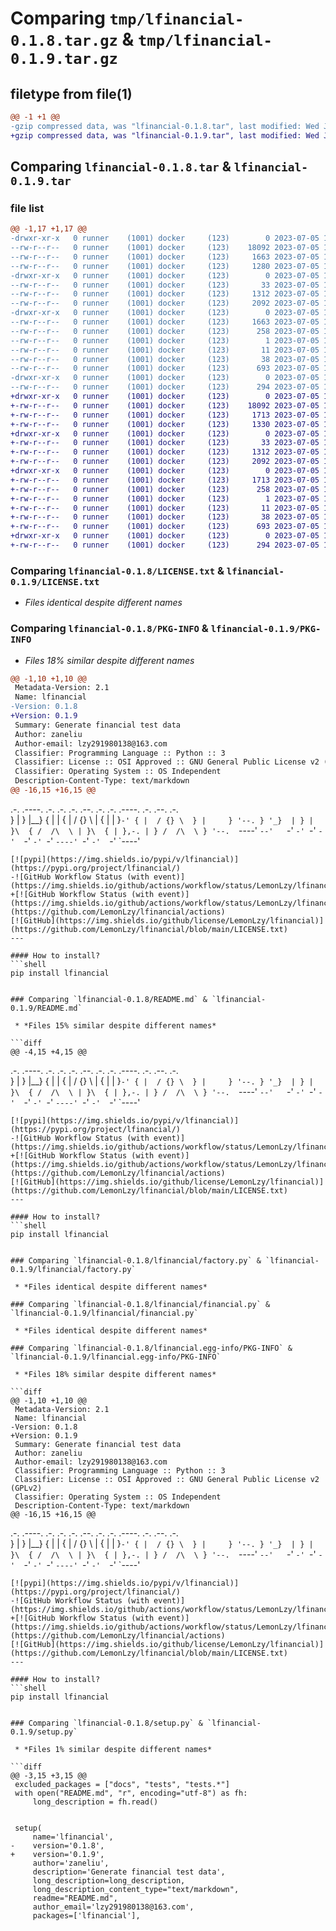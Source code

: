 # Comparing `tmp/lfinancial-0.1.8.tar.gz` & `tmp/lfinancial-0.1.9.tar.gz`

## filetype from file(1)

```diff
@@ -1 +1 @@
-gzip compressed data, was "lfinancial-0.1.8.tar", last modified: Wed Jul  5 13:19:08 2023, max compression
+gzip compressed data, was "lfinancial-0.1.9.tar", last modified: Wed Jul  5 13:23:49 2023, max compression
```

## Comparing `lfinancial-0.1.8.tar` & `lfinancial-0.1.9.tar`

### file list

```diff
@@ -1,17 +1,17 @@
-drwxr-xr-x   0 runner    (1001) docker     (123)        0 2023-07-05 13:19:08.391719 lfinancial-0.1.8/
--rw-r--r--   0 runner    (1001) docker     (123)    18092 2023-07-05 13:18:51.000000 lfinancial-0.1.8/LICENSE.txt
--rw-r--r--   0 runner    (1001) docker     (123)     1663 2023-07-05 13:19:08.391719 lfinancial-0.1.8/PKG-INFO
--rw-r--r--   0 runner    (1001) docker     (123)     1280 2023-07-05 13:18:51.000000 lfinancial-0.1.8/README.md
-drwxr-xr-x   0 runner    (1001) docker     (123)        0 2023-07-05 13:19:08.387719 lfinancial-0.1.8/lfinancial/
--rw-r--r--   0 runner    (1001) docker     (123)       33 2023-07-05 13:18:51.000000 lfinancial-0.1.8/lfinancial/__init__.py
--rw-r--r--   0 runner    (1001) docker     (123)     1312 2023-07-05 13:18:51.000000 lfinancial-0.1.8/lfinancial/factory.py
--rw-r--r--   0 runner    (1001) docker     (123)     2092 2023-07-05 13:18:51.000000 lfinancial-0.1.8/lfinancial/financial.py
-drwxr-xr-x   0 runner    (1001) docker     (123)        0 2023-07-05 13:19:08.391719 lfinancial-0.1.8/lfinancial.egg-info/
--rw-r--r--   0 runner    (1001) docker     (123)     1663 2023-07-05 13:19:08.000000 lfinancial-0.1.8/lfinancial.egg-info/PKG-INFO
--rw-r--r--   0 runner    (1001) docker     (123)      258 2023-07-05 13:19:08.000000 lfinancial-0.1.8/lfinancial.egg-info/SOURCES.txt
--rw-r--r--   0 runner    (1001) docker     (123)        1 2023-07-05 13:19:08.000000 lfinancial-0.1.8/lfinancial.egg-info/dependency_links.txt
--rw-r--r--   0 runner    (1001) docker     (123)       11 2023-07-05 13:19:08.000000 lfinancial-0.1.8/lfinancial.egg-info/top_level.txt
--rw-r--r--   0 runner    (1001) docker     (123)       38 2023-07-05 13:19:08.391719 lfinancial-0.1.8/setup.cfg
--rw-r--r--   0 runner    (1001) docker     (123)      693 2023-07-05 13:18:51.000000 lfinancial-0.1.8/setup.py
-drwxr-xr-x   0 runner    (1001) docker     (123)        0 2023-07-05 13:19:08.391719 lfinancial-0.1.8/tests/
--rw-r--r--   0 runner    (1001) docker     (123)      294 2023-07-05 13:18:51.000000 lfinancial-0.1.8/tests/test_document.py
+drwxr-xr-x   0 runner    (1001) docker     (123)        0 2023-07-05 13:23:49.309429 lfinancial-0.1.9/
+-rw-r--r--   0 runner    (1001) docker     (123)    18092 2023-07-05 13:23:25.000000 lfinancial-0.1.9/LICENSE.txt
+-rw-r--r--   0 runner    (1001) docker     (123)     1713 2023-07-05 13:23:49.309429 lfinancial-0.1.9/PKG-INFO
+-rw-r--r--   0 runner    (1001) docker     (123)     1330 2023-07-05 13:23:25.000000 lfinancial-0.1.9/README.md
+drwxr-xr-x   0 runner    (1001) docker     (123)        0 2023-07-05 13:23:49.309429 lfinancial-0.1.9/lfinancial/
+-rw-r--r--   0 runner    (1001) docker     (123)       33 2023-07-05 13:23:25.000000 lfinancial-0.1.9/lfinancial/__init__.py
+-rw-r--r--   0 runner    (1001) docker     (123)     1312 2023-07-05 13:23:25.000000 lfinancial-0.1.9/lfinancial/factory.py
+-rw-r--r--   0 runner    (1001) docker     (123)     2092 2023-07-05 13:23:25.000000 lfinancial-0.1.9/lfinancial/financial.py
+drwxr-xr-x   0 runner    (1001) docker     (123)        0 2023-07-05 13:23:49.309429 lfinancial-0.1.9/lfinancial.egg-info/
+-rw-r--r--   0 runner    (1001) docker     (123)     1713 2023-07-05 13:23:49.000000 lfinancial-0.1.9/lfinancial.egg-info/PKG-INFO
+-rw-r--r--   0 runner    (1001) docker     (123)      258 2023-07-05 13:23:49.000000 lfinancial-0.1.9/lfinancial.egg-info/SOURCES.txt
+-rw-r--r--   0 runner    (1001) docker     (123)        1 2023-07-05 13:23:49.000000 lfinancial-0.1.9/lfinancial.egg-info/dependency_links.txt
+-rw-r--r--   0 runner    (1001) docker     (123)       11 2023-07-05 13:23:49.000000 lfinancial-0.1.9/lfinancial.egg-info/top_level.txt
+-rw-r--r--   0 runner    (1001) docker     (123)       38 2023-07-05 13:23:49.309429 lfinancial-0.1.9/setup.cfg
+-rw-r--r--   0 runner    (1001) docker     (123)      693 2023-07-05 13:23:25.000000 lfinancial-0.1.9/setup.py
+drwxr-xr-x   0 runner    (1001) docker     (123)        0 2023-07-05 13:23:49.309429 lfinancial-0.1.9/tests/
+-rw-r--r--   0 runner    (1001) docker     (123)      294 2023-07-05 13:23:25.000000 lfinancial-0.1.9/tests/test_document.py
```

### Comparing `lfinancial-0.1.8/LICENSE.txt` & `lfinancial-0.1.9/LICENSE.txt`

 * *Files identical despite different names*

### Comparing `lfinancial-0.1.8/PKG-INFO` & `lfinancial-0.1.9/PKG-INFO`

 * *Files 18% similar despite different names*

```diff
@@ -1,10 +1,10 @@
 Metadata-Version: 2.1
 Name: lfinancial
-Version: 0.1.8
+Version: 0.1.9
 Summary: Generate financial test data
 Author: zaneliu
 Author-email: lzy291980138@163.com
 Classifier: Programming Language :: Python :: 3
 Classifier: License :: OSI Approved :: GNU General Public License v2 (GPLv2)
 Classifier: Operating System :: OS Independent
 Description-Content-Type: text/markdown
@@ -16,15 +16,15 @@
 ```
 .-.    .----. .-. .-. .-.   .--.   .-. .-. .----. .-.   .--.   .-.    
 } |    } |__} { | |  \{ |  / {} \  |  \{ | | }`-' { |  / {} \  } |    
 } '--. } '_}  | } | }\  { /  /\  \ | }\  { | },-. | } /  /\  \ } '--. 
 `----' `--'   `-' `-' `-' `-'  `-' `-' `-' `----' `-' `-'  `-' `----' 
 ```
 [![pypi](https://img.shields.io/pypi/v/lfinancial)](https://pypi.org/project/lfinancial/)
-![GitHub Workflow Status (with event)](https://img.shields.io/github/actions/workflow/status/LemonLzy/lfinancial/publish.yml)
+[![GitHub Workflow Status (with event)](https://img.shields.io/github/actions/workflow/status/LemonLzy/lfinancial/publish.yml)](https://github.com/LemonLzy/lfinancial/actions)
 [![GitHub](https://img.shields.io/github/license/LemonLzy/lfinancial)](https://github.com/LemonLzy/lfinancial/blob/main/LICENSE.txt)
 ---
 
 #### How to install?
 ```shell
 pip install lfinancial
 ```
```

### Comparing `lfinancial-0.1.8/README.md` & `lfinancial-0.1.9/README.md`

 * *Files 15% similar despite different names*

```diff
@@ -4,15 +4,15 @@
 ```
 .-.    .----. .-. .-. .-.   .--.   .-. .-. .----. .-.   .--.   .-.    
 } |    } |__} { | |  \{ |  / {} \  |  \{ | | }`-' { |  / {} \  } |    
 } '--. } '_}  | } | }\  { /  /\  \ | }\  { | },-. | } /  /\  \ } '--. 
 `----' `--'   `-' `-' `-' `-'  `-' `-' `-' `----' `-' `-'  `-' `----' 
 ```
 [![pypi](https://img.shields.io/pypi/v/lfinancial)](https://pypi.org/project/lfinancial/)
-![GitHub Workflow Status (with event)](https://img.shields.io/github/actions/workflow/status/LemonLzy/lfinancial/publish.yml)
+[![GitHub Workflow Status (with event)](https://img.shields.io/github/actions/workflow/status/LemonLzy/lfinancial/publish.yml)](https://github.com/LemonLzy/lfinancial/actions)
 [![GitHub](https://img.shields.io/github/license/LemonLzy/lfinancial)](https://github.com/LemonLzy/lfinancial/blob/main/LICENSE.txt)
 ---
 
 #### How to install?
 ```shell
 pip install lfinancial
 ```
```

### Comparing `lfinancial-0.1.8/lfinancial/factory.py` & `lfinancial-0.1.9/lfinancial/factory.py`

 * *Files identical despite different names*

### Comparing `lfinancial-0.1.8/lfinancial/financial.py` & `lfinancial-0.1.9/lfinancial/financial.py`

 * *Files identical despite different names*

### Comparing `lfinancial-0.1.8/lfinancial.egg-info/PKG-INFO` & `lfinancial-0.1.9/lfinancial.egg-info/PKG-INFO`

 * *Files 18% similar despite different names*

```diff
@@ -1,10 +1,10 @@
 Metadata-Version: 2.1
 Name: lfinancial
-Version: 0.1.8
+Version: 0.1.9
 Summary: Generate financial test data
 Author: zaneliu
 Author-email: lzy291980138@163.com
 Classifier: Programming Language :: Python :: 3
 Classifier: License :: OSI Approved :: GNU General Public License v2 (GPLv2)
 Classifier: Operating System :: OS Independent
 Description-Content-Type: text/markdown
@@ -16,15 +16,15 @@
 ```
 .-.    .----. .-. .-. .-.   .--.   .-. .-. .----. .-.   .--.   .-.    
 } |    } |__} { | |  \{ |  / {} \  |  \{ | | }`-' { |  / {} \  } |    
 } '--. } '_}  | } | }\  { /  /\  \ | }\  { | },-. | } /  /\  \ } '--. 
 `----' `--'   `-' `-' `-' `-'  `-' `-' `-' `----' `-' `-'  `-' `----' 
 ```
 [![pypi](https://img.shields.io/pypi/v/lfinancial)](https://pypi.org/project/lfinancial/)
-![GitHub Workflow Status (with event)](https://img.shields.io/github/actions/workflow/status/LemonLzy/lfinancial/publish.yml)
+[![GitHub Workflow Status (with event)](https://img.shields.io/github/actions/workflow/status/LemonLzy/lfinancial/publish.yml)](https://github.com/LemonLzy/lfinancial/actions)
 [![GitHub](https://img.shields.io/github/license/LemonLzy/lfinancial)](https://github.com/LemonLzy/lfinancial/blob/main/LICENSE.txt)
 ---
 
 #### How to install?
 ```shell
 pip install lfinancial
 ```
```

### Comparing `lfinancial-0.1.8/setup.py` & `lfinancial-0.1.9/setup.py`

 * *Files 1% similar despite different names*

```diff
@@ -3,15 +3,15 @@
 excluded_packages = ["docs", "tests", "tests.*"]
 with open("README.md", "r", encoding="utf-8") as fh:
     long_description = fh.read()
 
 
 setup(
     name='lfinancial',
-    version='0.1.8',
+    version='0.1.9',
     author='zaneliu',
     description='Generate financial test data',
     long_description=long_description,
     long_description_content_type="text/markdown",
     readme="README.md",
     author_email='lzy291980138@163.com',
     packages=['lfinancial'],
```

